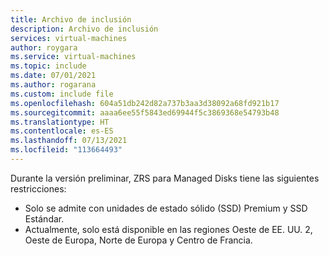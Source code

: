 ```yaml
---
title: Archivo de inclusión
description: Archivo de inclusión
services: virtual-machines
author: roygara
ms.service: virtual-machines
ms.topic: include
ms.date: 07/01/2021
ms.author: rogarana
ms.custom: include file
ms.openlocfilehash: 604a51db242d82a737b3aa3d38092a68fd921b17
ms.sourcegitcommit: aaaa6ee55f5843ed69944f5c3869368e54793b48
ms.translationtype: HT
ms.contentlocale: es-ES
ms.lasthandoff: 07/13/2021
ms.locfileid: "113664493"
---
```

Durante la versión preliminar, ZRS para Managed Disks tiene las siguientes restricciones:

- Solo se admite con unidades de estado sólido (SSD) Premium y SSD Estándar.
- Actualmente, solo está disponible en las regiones Oeste de EE. UU. 2, Oeste de Europa, Norte de Europa y Centro de Francia.